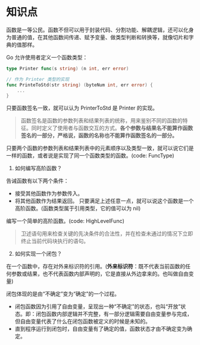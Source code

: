 # 知识点

函数是一等公民。函数不但可以用于封装代码、分割功能、解耦逻辑，还可以化身为普通的值，在其他函数间传递、赋予变量、做类型判断和转换等，就像切片和字典的值那样。

Go 允许使用者定义一个函数类型：
```go
type Printer func(s string) (n int, err error)

// 作为 Printer 类型的实现
func PrinteToStd(str string) (byteNum int, err error) {
    ...
}
```
只要函数签名一致，就可以认为 PrinterToStd 是 Printer 的实现。

>函数签名是函数的参数列表和结果列表的统称，用来鉴别不同的函数的特征。同时定义了使用者与函数交互的方式。**各个参数与结果名不能算作函数签名的一部分，严格说，函数的名称也不能算作函数签名的一部分。**

只要两个函数的参数列表和结果列表中的元素顺序以及类型一致，就可以说它们是一样的函数，或者说是实现了同一个函数类型的函数。(code: FuncType)

1. 如何编写高阶函数？

告诫函数有以下两个条件：
- 接受其他函数作为参数传入。
- 将其他函数作为结果返回。
只要满足上述任意一点，就可以说这个函数是一个高阶函数。(函数类型属于引用类型，它的值可以为 nil)

编写一个简单的高阶函数。(code: HighLevelFunc)

>卫述语句用来检查关键的先决条件的合法性，并在检查未通过的情况下立即终止当前代码块执行的语句。

2. 如何实现一个闭包？

在一个函数中，存在对外来标识符的引用。(**外来标识符**：既不代表当前函数的任何参数或结果，也不代表函数内部声明的，它是直接从外边拿来的。也叫做自由变量)

闭包体现的是由“不确定”变为“确定”的一个过程。
- 闭包函数因为引用了自由变量，呈现出一种“不确定”的状态，也叫“开放”状态。即：闭包函数内部逻辑并不完整，有一部分逻辑需要自由变量参与完成，但自由变量代表了什么在闭包函数被定义的时候是未知的。
- 直到程序运行到闭包时，自由变量有了确定的值，函数状态才由不确定变为确定。